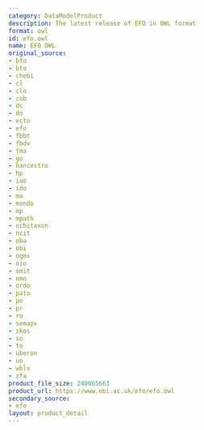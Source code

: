 ```yaml
---
category: DataModelProduct
description: The latest release of EFO in OWL format
format: owl
id: efo.owl
name: EFO OWL
original_source:
- bfo
- bto
- chebi
- cl
- clo
- cob
- dc
- do
- ecto
- efo
- fbbt
- fbdv
- fma
- go
- hancestro
- hp
- iao
- ido
- ma
- mondo
- mp
- mpath
- ncbitaxon
- ncit
- oba
- obi
- ogms
- oio
- omit
- omo
- ordo
- pato
- po
- pr
- ro
- semapv
- skos
- so
- to
- uberon
- uo
- wbls
- zfa
product_file_size: 240665663
product_url: https://www.ebi.ac.uk/efo/efo.owl
secondary_source:
- efo
layout: product_detail
---
```

